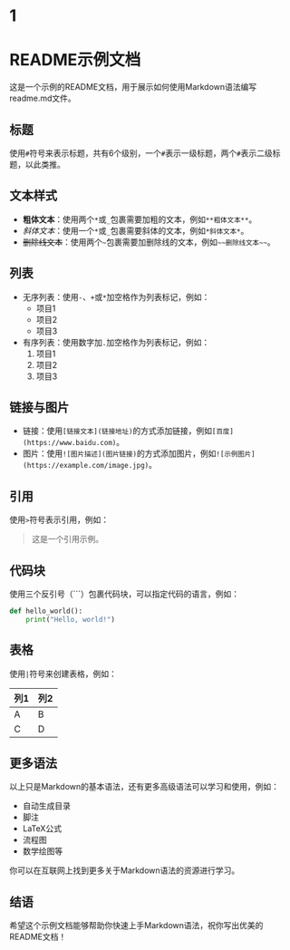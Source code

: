 # 1

# README示例文档

这是一个示例的README文档，用于展示如何使用Markdown语法编写readme.md文件。

## 标题

使用`#`符号来表示标题，共有6个级别，一个`#`表示一级标题，两个`#`表示二级标题，以此类推。

## 文本样式

- **粗体文本**：使用两个`*`或`_`包裹需要加粗的文本，例如`**粗体文本**`。
- *斜体文本*：使用一个`*`或`_`包裹需要斜体的文本，例如`*斜体文本*`。
- ~~删除线文本~~：使用两个`~`包裹需要加删除线的文本，例如`~~删除线文本~~`。

## 列表

- 无序列表：使用`-`、`+`或`*`加空格作为列表标记，例如：
  - 项目1
  - 项目2
  - 项目3
- 有序列表：使用数字加`.`加空格作为列表标记，例如：
  1. 项目1
  2. 项目2
  3. 项目3

## 链接与图片

- 链接：使用`[链接文本](链接地址)`的方式添加链接，例如`[百度](https://www.baidu.com)`。
- 图片：使用`![图片描述](图片链接)`的方式添加图片，例如`![示例图片](https://example.com/image.jpg)`。

## 引用

使用`>`符号表示引用，例如：

> 这是一个引用示例。

## 代码块

使用三个反引号（\`\`\`）包裹代码块，可以指定代码的语言，例如：

```python
def hello_world():
    print("Hello, world!")
```

## 表格

使用`|`符号来创建表格，例如：

| 列1 | 列2 |
|-----|-----|
|  A  |  B  |
|  C  |  D  |

## 更多语法

以上只是Markdown的基本语法，还有更多高级语法可以学习和使用，例如：

- 自动生成目录
- 脚注
- LaTeX公式
- 流程图
- 数学绘图等

你可以在互联网上找到更多关于Markdown语法的资源进行学习。

## 结语

希望这个示例文档能够帮助你快速上手Markdown语法，祝你写出优美的README文档！
